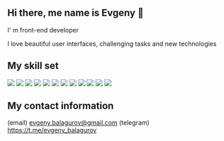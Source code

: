 Hi there, me name is Evgeny 👋
---
I' m front-end developer

I love beautiful user interfaces, challenging tasks and new technologies

My skill set
---
<div>
<img src="https://img.shields.io/badge/HTML5-eee?style=for-the-badge&logo=HTML5&logoColor=E34F26"/>
<img src="https://img.shields.io/badge/CSS3-eee?style=for-the-badge&logo=CSS3&logoColor=1572B6"/>
<img src="https://img.shields.io/badge/JavaScript-eee?style=for-the-badge&logo=JavaScript&logoColor=F7DF1E"/>
<img src="https://img.shields.io/badge/React-eee?style=for-the-badge&logo=React&logoColor=61DAFB"/>
<img src="https://img.shields.io/badge/Webpack-eee?style=for-the-badge&logo=Webpack&logoColor=8DD6F9"/>
<img src="https://img.shields.io/badge/Figma-eee?style=for-the-badge&logo=Figma&logoColor=F24E1E"/>
<img src="https://img.shields.io/badge/Git-eee?style=for-the-badge&logo=Git&logoColor=F05032"/>
<img src="https://img.shields.io/badge/GitHub-eee?style=for-the-badge&logo=GitHub&logoColor=181717"/>
<img src="https://img.shields.io/badge/npm-eee?style=for-the-badge&logo=npm&logoColor=CB3837"/>
<img src="https://img.shields.io/badge/Node.js-eee?style=for-the-badge&logo=Node.js&logoColor=339933"/>
<img src="https://img.shields.io/badge/Express-eee?style=for-the-badge&logo=Express&logoColor=000"/>
<img src="https://img.shields.io/badge/MongoDB-eee?style=for-the-badge&logo=MongoDB&logoColor=47A248"/>
</div>

My contact information
---
(email) evgeny.balagurov@gmail.com
(telegram) https://t.me/evgeny_balagurov